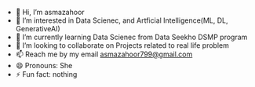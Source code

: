 - 👋 Hi, I’m asmazahoor
- 👀 I’m interested in Data Scienec, and Artficial Intelligence(ML, DL, GenerativeAI)
- 🌱 I’m currently learning Data Scienec from Data Seekho DSMP program
- 💞️ I’m looking to collaborate on Projects related to real life problem
- 📫 Reach me by my email asmazahoor799@gmail.com
- 😄 Pronouns: She
- ⚡ Fun fact: nothing
<!---
asmazahoor02/asmazahoor02 is a ✨ special ✨ repository because its `README.md` (this file) appears on your GitHub profile.
You can click the Preview link to take a look at your changes.
--->
